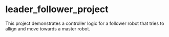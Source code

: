 # leader_follower_project
This project demonstrates a controller logic for a follower robot that tries to allign and move towards a master robot.
